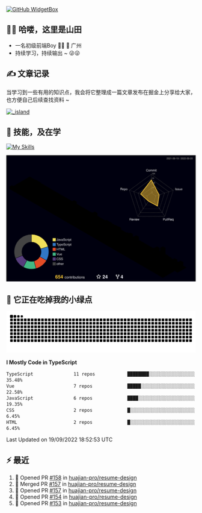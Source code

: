 [![GitHub WidgetBox](https://github-widgetbox.vercel.app/api/profile?username=qc2168&data=followers,repositories,stars,commits)](https://github.com/qc2168/github-widgetbox)

## 🙋‍♂️ 哈喽，这里是山田

- 一名初级前端Boy 👨‍💻 📍 广州
- 持续学习，持续输出 ~ 😜😜

## ✍️ 文章记录
当学习到一些有用的知识点，我会将它整理成一篇文章发布在掘金上分享给大家，也方便自己后续查找资料 ~

[![_island](https://lf3-cdn-tos.bytescm.com/obj/static/xitu_juejin_web/e08da34488b114bd4c665ba2fa520a31.svg)
](https://juejin.cn/user/2858385965322935/posts)

## 🚀 技能，及在学

[![My Skills](https://skillicons.dev/icons?i=vite,tailwind,vue,react,electron,webpack,nodejs,php,wasm,python)](https://github.com/qc2168)


![rainbow gif](https://raw.githubusercontent.com/QC2168/QC2168/main/profile-3d-contrib/profile-night-rainbow.svg)




## 🐍 它正在吃掉我的小绿点

![snake gif](https://raw.githubusercontent.com/QC2168/QC2168/77e198e28fb66a14643e4e58f5b713c0cc565cfd/github-contribution-grid-snake-dark.svg)

<!--START_SECTION:waka-->
**I Mostly Code in TypeScript** 

```text
TypeScript               11 repos            ████████░░░░░░░░░░░░░░░░░   35.48% 
Vue                      7 repos             █████░░░░░░░░░░░░░░░░░░░░   22.58% 
JavaScript               6 repos             ████░░░░░░░░░░░░░░░░░░░░░   19.35% 
CSS                      2 repos             █░░░░░░░░░░░░░░░░░░░░░░░░   6.45% 
HTML                     2 repos             █░░░░░░░░░░░░░░░░░░░░░░░░   6.45%

```



 Last Updated on 19/09/2022 18:52:53 UTC
<!--END_SECTION:waka-->


## ⚡ 最近
<!--START_SECTION:activity-->
1. 💪 Opened PR [#158](https://github.com/huajian-pro/resume-design/pull/158) in [huajian-pro/resume-design](https://github.com/huajian-pro/resume-design)
2. 🎉 Merged PR [#157](https://github.com/huajian-pro/resume-design/pull/157) in [huajian-pro/resume-design](https://github.com/huajian-pro/resume-design)
3. 💪 Opened PR [#157](https://github.com/huajian-pro/resume-design/pull/157) in [huajian-pro/resume-design](https://github.com/huajian-pro/resume-design)
4. 💪 Opened PR [#154](https://github.com/huajian-pro/resume-design/pull/154) in [huajian-pro/resume-design](https://github.com/huajian-pro/resume-design)
5. 💪 Opened PR [#153](https://github.com/huajian-pro/resume-design/pull/153) in [huajian-pro/resume-design](https://github.com/huajian-pro/resume-design)
<!--END_SECTION:activity-->